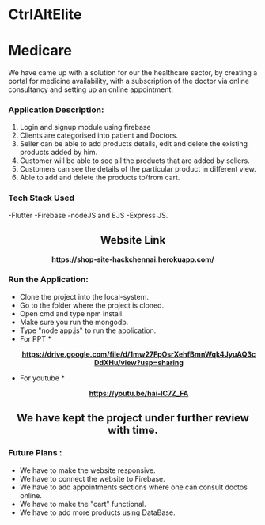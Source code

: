 # CtrlAltElite
# Medicare

We have came up with a solution for our the healthcare sector, by creating a portal for medicine availability, with a subscription of the doctor via online consultancy and setting up an online appointment.

### Application Description:
1. Login and signup module using firebase
2. Clients are categorised into patient and Doctors.
3. Seller can be able to add products details, edit and delete the existing products added by him.
4. Customer will be able to see all the products that are added by sellers.
5. Customers can see the details of the particular product in different view.
6. Able to add and delete the products to/from cart.

### Tech Stack Used
-Flutter
-Firebase
-nodeJS and EJS
-Express JS.



<h2 align= "center"><b>Website Link</b></h2>

<p align="center"><b>https://shop-site-hackchennai.herokuapp.com/</b></p>

### Run the Application:

* Clone the project into the local-system.
* Go to the folder where the project is cloned.
* Open cmd and type npm install.
* Make sure you run the mongodb.
* Type "node app.js" to run the application.
* For PPT
*<p align="center"><b>https://drive.google.com/file/d/1mw27FpOsrXehfBmnWqk4JyuAQ3cDdXHu/view?usp=sharing</b></p>
*  For youtube 
*<p align="center"><b>https://youtu.be/hai-lC7Z_FA</b></p>


<h2 align= "center"><b>We have kept the project under further review with time.</b></h2>

### Future Plans : 
* We have to make the website responsive.
* We have to connect the website to Firebase.
* We have to add appointments sections where one can consult doctos online.
* We have to make the "cart" functional.
* We have to add more products using DataBase.

